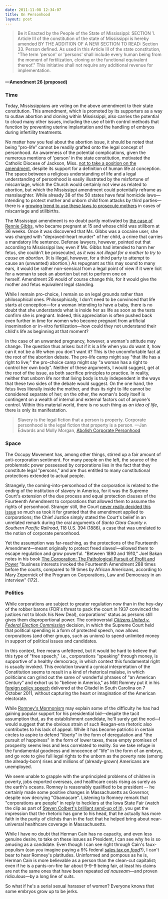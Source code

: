 ```yaml
---
date: 2011-11-08 12:34:07
title: On Personhood
layout: post
---
```


> Be it Enacted by the People of the State of Mississippi: SECTION 1. Article III of the constitution of the state of Mississippi is hereby amended BY THE ADDITION OF A NEW SECTION TO READ: Section 33. Person defined. As used in this Article III of the state constitution, "The term 'person' or 'persons' shall include every human being from the moment of fertilization, cloning or the functional equivalent thereof." This initiative shall not require any additional revenue for implementation. 
#### —Amendment 26 (proposed)

### Time
Today, Mississippians are voting on the above amendment to their state constitution. This amendment, which is promoted by its supporters as a way to outlaw abortion and cloning within Mississippi, also carries the potential to cloud many other issues, including the use of birth control methods that function by preventing uterine implantation and the handling of embryos during infertility treatments.

No matter how you feel about the abortion issue, it should be noted that being "pro-life" cannot be readily grafted onto the legal concept of personhood. An awareness of the potential complications, given the numerous mentions of 'person' in the state constitution, motivated the Catholic Diocese of Jackson, Miss. [not to take a position on the amendment](http://www.catholicnewsagency.com/news/mississippi-prepares-to-vote-on-personhood-amendment/), despite its support for a definition of human life at conception. The space between a religious understanding of life and a legal understanding of personhood is easily illustrated by the misfortune of miscarriage, which the Church would certainly not view as related to abortion, but which the Mississippi amendment could potentially reframe as manslaughter. While already 38 of the 50 states have fetal homicide laws—intending to protect mother and unborn child from attacks by third parties—there is a [growing trend to use these laws to prosecute mothers](http://www.guardian.co.uk/world/2011/jun/24/america-pregnant-women-murder-charges) in cases of miscarriage and stillbirths.

The Mississippi amendment is no doubt partly motivated by [the case of Rennie Gibbs](http://www.guardian.co.uk/world/2011/jun/24/america-pregnant-women-murder-charges), who became pregnant at 15 and whose child was stillborn at 36 weeks. Once it was discovered that Ms. Gibbs was a cocaine user, she was charged with "depraved-heart murder" of her child, a crime that carries a mandatory life sentence. Defense lawyers, however, pointed out that according to Mississippi law, even if Ms. Gibbs had intended to harm her fetus, she couldn't be prosecuted, as _it was not illegal for a mother to try to cause an abortion_. (It is illegal, however, for a third party to attempt to cause an (unwanted) abortion.) As repugnant as this may sound to many ears, it would be rather non-sensical from a legal point of view if it were licit for a woman to seek an abortion but not to perform one on herself. Amendment 26 would of course change this, for it would give the mother and fetus equivalent legal standing.

While I remain pro-choice, I remain so on legal grounds rather than philosophical ones. Philosophically, I don't need to be convinced that life starts at conception—for a woman intending to have a baby, there is no doubt that she understands what is inside her as life as soon as the tests confirm she is pregnant. Indeed, this appreciation is often pushed back even further in time for women who become pregnant from artificial insemination or in-vitro fertilization—how could they not understand their child's life as beginning at that moment?

In the case of an unwanted pregnancy, however, a woman's attitude may change. The question thus arises: but if it is a life when you do want it, how can it not be a life when you don't want it? This is the uncomfortable fact at the root of the abortion debate. The pro-life camp might say "that life has a right to live;" the pro-choice camp might say "a woman has a right to control her own body". Neither of these arguments, I would suggest, get at the root of the issue, as both sacrifice principles to practice. In reality, neither that unborn life nor that living body is truly independent in the ways that these two sides of the debate would suggest. On the one hand, the fetus lives literally inside the mother, and thus its right to life cannot be considered separate of her; on the other, the woman's body itself is contingent on a wealth of internal and external factors out of anyone's control. Within this material world, there is no such thing as _an idea of life_, there is only its manifestation.

> Slavery is the legal fiction that a person is property. Corporate personhood is the legal fiction that property is a person. —Jan Edwards and Molly Morgan, [Abolish Corporate Personhood](http://www.greens.org/s-r/35/35-19.html)

### Space
The Occupy Movement has, among other things, stirred up a fair amount of anti-corporation sentiment. For many people on the left, the source of the problematic power possessed by corporations lies in the fact that they constitute legal "persons," and are thus entitled to many constitutional protections extended to actual people.

Strangely, the coming-into-personhood of the corporation is related to the ending of the institution of slavery in America, for it was the Supreme Court's extension of the due process and equal protection clauses of the Fourteenth Amendment to corporations that allowed them to assume the rights of personhood. Stranger still, the Court [never really decided this issue](http://www.facebook.com/topic.php?uid=43811311612&amp;topic=12012) so much as took it for granted that the amendment applied to corporations; the Chief Justice simply stated the Court's belief in an unrelated remark during the oral arguments of _Santa Clara County v. Southern Pacific Railroad_, 118 U.S. 394 (1886), a case that was unrelated to the notion of corporate personhood.

Yet the assumption was far-reaching, as the protections of the Fourteenth Amendment—meant originally to protect freed slaves!—allowed them to escape regulation and grow powerful. "Between 1890 and 1910," Joel Bakan notes in his book [The Corporation: The Pathological Pursuit of Profit and Power](http://www.amazon.com/Corporation-Pathological-Pursuit-Profit-Power/dp/0743247469/ref=sr_1_1?s=books&amp;ie=UTF8&amp;qid=1320767240&amp;sr=1-1) "business interests invoked the Fourteenth Amendment 288 times before the courts, compared to 19 times by African Americans, according to Mary Zepernick of the Program on Corporations, Law and Democracy in an interview" (172).

### Politics
While corporations are subject to greater regulation now than in the hey-day of the robber barons (FDR's threat to pack the court in 1937 convinced the justices not to block his New Deal), corporations' status as persons still gives them disproportional power. The controversial [_Citizens United v. Federal Election Commission_](http://www.scotusblog.com/case-files/cases/citizens-united-v-federal-election-commission/) decision, in which the Supreme Court held that political spending is a form of protected speech, now allows corporations (and other groups, such as unions) to spend unlimited money in support of political issues and candidates.

In this context, free means unfettered, but it would be hard to believe that this type of "free speech," i.e., corporations "speaking" through money, is supportive of a healthy democracy, in which context this fundamental right is usually invoked. This evolution toward a cynical interpretation of the Constitution seems to result in a kind of rhetorical malaise, in which politicians can grind out the same ol' wonderful phrases of "an American Century" and exhort us to "believe in America," as Mitt Romney put it in his [foreign policy speech](http://blogs.wsj.com/washwire/2011/10/07/text-of-mitt-romneys-speech-on-foreign-policy-at-the-citadel/) delivered at the Citadel in South Carolina on 7 October 2011, without capturing the heart or imagination of the American electorate.

While [Romney's Mormonism](http://www.politico.com/news/stories/1011/65857.html) may explain some of the difficulty he has had gaining popular support for his presidential bid—despite the tacit assumption that, as the establishment candidate, he'll surely get the nod—I would suggest that the obvious strain of such Reagan-era rhetoric also contributes to his lack of appeal. While it has become patriotic in certain circles to aspire to defend "liberty" in the form of deregulation and "the pursuit of happiness" in the form of lower taxes, these empty promises of prosperity seems less and less correlated to reality. So we take refuge in the fundamental goodness and innocence of "life" in the form of an embryo, and go vote to give full legal rights to the unborn as the poverty rate (among the already-born) rises and millions of (already-grown) Americans are unemployed.

We seem unable to grapple with the unprincipled problems of children in poverty, jobs exported overseas, and healthcare costs rising as surely as the earth's oceans. Romney is reasonably qualified to be president -- he certainly made some positive changes in Massachusetts as Governor, despite now decrying "Obamacare". Listening to Romney remark that "corporations are people" in reply to hecklers at the Iowa State Fair (watch the clip as part of [Steven Colbert's brilliant send-up of it](http://www.colbertnation.com/the-colbert-report-videos/394519/august-11-2011/romney-2012----corporations-are-people-)), you get the impression that the rhetoric has gone to his head, that he actually has more faith in the purity of clichés than in the fact that he helped bring about near-universal healthcare coverage in Massachusetts.

While I have no doubt that Herman Cain has no capacity, and even less genuine desire, to take on these issues as President, I can see why he is so amusing as a candidate. Even though I can see right through Cain's faux-populism (can you imagine paying a 9% federal [sales tax on _food_](http://en.wikipedia.org/wiki/Sales_taxes_in_the_United_States#Summary_table)?), I can't bear to hear Romney's platitudes. Uninformed and pompous as he is, Herman Cain is more believable as a person than the clean-cut capitalist; even if he is a pants-on-fire liar about 9-9-9 being fair, at least his claims are not the same ones that have been repeated _ad nauseam_—and proven ridiculous—by a long line of suits.

So what if he's a serial sexual harasser of women? Everyone knows that some embryos grow up to be jerks.
